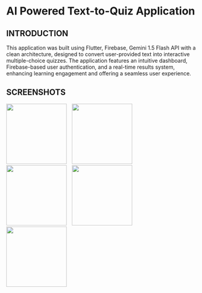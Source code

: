 # AI Powered Text-to-Quiz Application

## INTRODUCTION

This application was built using Flutter, Firebase, Gemini 1.5 Flash API with a clean architecture, designed to convert user-provided text into interactive multiple-choice quizzes. The application features an intuitive dashboard, Firebase-based user authentication, and a real-time results system, enhancing learning engagement and offering a seamless user experience. 

## SCREENSHOTS

<p>
  <img src="https://github.com/user-attachments/assets/bb592af8-fd1d-49ee-bdf3-716fb3dc8a65" width="160" style="margin-right: 10px;"/>
  <img src="https://github.com/user-attachments/assets/5d1b387b-eee2-428a-8ef8-ad5122fe2d74" width="160" style="margin-right: 10px;"/>
  <img src="https://github.com/user-attachments/assets/6a1c96d1-5520-4b3d-a895-78360e967678" width="160" style="margin-right: 10px;"/>
  <img src="https://github.com/user-attachments/assets/ba005ff1-4a7a-422f-96e7-dbad02f9e378" width="160" style="margin-right: 10px;"/>
  <img src="https://github.com/user-attachments/assets/acbbe67e-f701-43b6-9ebc-cbf2f679e335" width="160"/>
</p>
